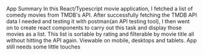 App Summary
In this React/Typescript movie application, I fetched a list of comedy movies from TMDB's API. After successfully fetching the TMDB API data I needed and testing it with postman(an API testing tool), I then went on to create react components to carry out this task and display those movies as a list. This list is sortable by rating and filterable by movie title all without hitting the API again. Viewable on mobile, desktops and tablets. App still needs some little touches
